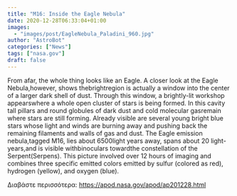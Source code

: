 ```yaml
---
title: "M16: Inside the Eagle Nebula"
date: 2020-12-28T06:33:04+01:00
images:
  - "images/post/EagleNebula_Paladini_960.jpg"
author: "AstroBot"
categories: ["News"]
tags: ["nasa.gov"]
draft: false
---
```


From afar, the whole thing looks like an Eagle. A closer look at the Eagle Nebula,however, shows thebrightregion is actually a window into the center of a larger dark shell of dust.  Through this window, a brightly-lit workshop appearswhere a whole open cluster of stars is being formed.  In this cavity tall pillars and round globules of dark dust and cold molecular gasremain where stars are still forming.  Already visible are several young bright blue stars whose light and winds are burning away and pushing back the remaining filaments and walls of gas and dust.  The Eagle emission nebula,tagged M16, lies about 6500light years away, spans about 20 light-years,and is visible withbinoculars towardthe constellation of the Serpent(Serpens).  This picture involved over 12 hours of imaging and combines three specific emitted colors emitted by sulfur (colored as red), hydrogen (yellow), and oxygen (blue).

Διαβάστε περισσότερα: https://apod.nasa.gov/apod/ap201228.html
